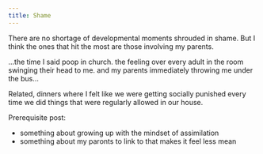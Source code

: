 ```yaml
---
title: Shame
---
```


There are no shortage of developmental moments shrouded in shame. But I think the ones that hit the most are those involving my parents.

…the time I said poop in church. the feeling over every adult in the room swinging their head to me. and my parents immediately throwing me under the bus…

Related, dinners where I felt like we were getting socially punished every time we did things that were regularly allowed in our house.

Prerequisite post:

- something about growing up with the mindset of assimilation
- something about my paronts to link to that makes it feel less mean
